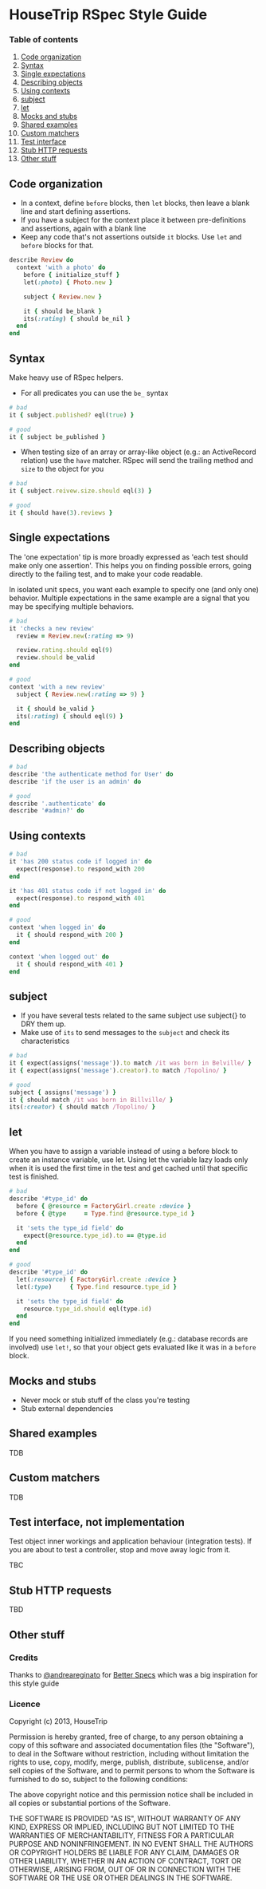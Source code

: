 # HouseTrip RSpec Style Guide

### Table of contents

1. [Code organization](#code-organization)
2. [Syntax](#syntax)
3. [Single expectations](#single-expectations)
4. [Describing objects](#describing-objects)
5. [Using contexts](#using-contexts)
6. [subject](#subject)
7. [let](#let)
8. [Mocks and stubs](#mocks-and-stubs)
9. [Shared examples](#shared-examples)
10. [Custom matchers](#custom-matchers)
11. [Test interface](#test-interface)
12. [Stub HTTP requests](#stub-http-requests)
13. [Other stuff](#other-stuff)

## Code organization

- In a context, define `before` blocks, then `let` blocks, then leave a blank line and start defining assertions.
- If you have a subject for the context place it between pre-definitions and assertions, again with a blank line
- Keep any code that's not assertions outside `it` blocks. Use `let` and `before` blocks for that.

```ruby
describe Review do
  context 'with a photo' do
    before { initialize_stuff }
    let(:photo) { Photo.new }

    subject { Review.new }

    it { should be_blank }
    its(:rating) { should be_nil }
  end
end
```

## Syntax

Make heavy use of RSpec helpers.

- For all predicates you can use the `be_` syntax

```ruby
# bad
it { subject.published? eql(true) }

# good
it { subject be_published }
```

- When testing size of an array or array-like object (e.g.: an ActiveRecord relation) use the `have` matcher. RSpec will send the trailing method and `size` to the object for you

```ruby
# bad
it { subject.reivew.size.should eql(3) }

# good
it { should have(3).reviews }
```

## Single expectations

The 'one expectation' tip is more broadly expressed as 'each test should make only one assertion'. This helps you on finding possible errors, going directly to the failing test, and to make your code readable.

In isolated unit specs, you want each example to specify one (and only one) behavior. Multiple expectations in the same example are a signal that you may be specifying multiple behaviors.

```ruby
# bad
it 'checks a new review'
  review = Review.new(:rating => 9)

  review.rating.should eql(9)
  review.should be_valid
end

# good
context 'with a new review'
  subject { Review.new(:rating => 9) }

  it { should be_valid }
  its(:rating) { should eql(9) }
end
```

## Describing objects

```ruby
# bad
describe 'the authenticate method for User' do
describe 'if the user is an admin' do

# good
describe '.authenticate' do
describe '#admin?' do
```

## Using contexts

```ruby
# bad
it 'has 200 status code if logged in' do
  expect(response).to respond_with 200
end

it 'has 401 status code if not logged in' do
  expect(response).to respond_with 401
end

# good
context 'when logged in' do
  it { should respond_with 200 }
end

context 'when logged out' do
  it { should respond_with 401 }
end
```

## subject

- If you have several tests related to the same subject use subject{} to DRY them up.
- Make use of `its` to send messages to the `subject` and check its characteristics

```ruby
# bad
it { expect(assigns('message')).to match /it was born in Belville/ }
it { expect(assigns('message').creator).to match /Topolino/ }

# good
subject { assigns('message') }
it { should match /it was born in Billville/ }
its(:creator) { should match /Topolino/ }
```

## let

When you have to assign a variable instead of using a before block to create an instance variable, use let. Using let the variable lazy loads only when it is used the first time in the test and get cached until that specific test is finished.

```ruby
# bad
describe '#type_id' do
  before { @resource = FactoryGirl.create :device }
  before { @type     = Type.find @resource.type_id }

  it 'sets the type_id field' do
    expect(@resource.type_id).to == @type.id
  end
end

# good
describe '#type_id' do
  let(:resource) { FactoryGirl.create :device }
  let(:type)     { Type.find resource.type_id }

  it 'sets the type_id field' do
    resource.type_id.should eql(type.id)
  end
end
```

If you need something initialized immediately (e.g.: database records are involved) use `let!`, so that your object gets evaluated like it was in a `before` block.


## Mocks and stubs

- Never mock or stub stuff of the class you're testing
- Stub external dependencies

## Shared examples

TDB

## Custom matchers

TDB

## Test interface, not implementation

Test object inner workings and application behaviour (integration tests). If you are about to test a controller, stop and move away logic from it.

TBC

## Stub HTTP requests

TBD

## Other stuff

### Credits

Thanks to [@andreareginato](https://github.com/andreareginato) for [Better Specs](http://betterspecs.org/) which was a big inspiration for this style guide

### Licence

Copyright (c) 2013, HouseTrip

Permission is hereby granted, free of charge, to any person obtaining a copy
of this software and associated documentation files (the "Software"), to deal
in the Software without restriction, including without limitation the rights
to use, copy, modify, merge, publish, distribute, sublicense, and/or sell
copies of the Software, and to permit persons to whom the Software is
furnished to do so, subject to the following conditions:

The above copyright notice and this permission notice shall be included in
all copies or substantial portions of the Software.

THE SOFTWARE IS PROVIDED "AS IS", WITHOUT WARRANTY OF ANY KIND, EXPRESS OR
IMPLIED, INCLUDING BUT NOT LIMITED TO THE WARRANTIES OF MERCHANTABILITY,
FITNESS FOR A PARTICULAR PURPOSE AND NONINFRINGEMENT. IN NO EVENT SHALL THE
AUTHORS OR COPYRIGHT HOLDERS BE LIABLE FOR ANY CLAIM, DAMAGES OR OTHER
LIABILITY, WHETHER IN AN ACTION OF CONTRACT, TORT OR OTHERWISE, ARISING FROM,
OUT OF OR IN CONNECTION WITH THE SOFTWARE OR THE USE OR OTHER DEALINGS IN
THE SOFTWARE.


